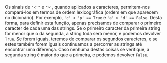 Os sinais de `'<'"` e `'>'`, quando aplicados a caracteres, permitem-nos compará-los em termos de ordem lexicográfica (ordem em que aparecem no dicionário). Por exemplo, `'c' < 'p' == True` e `'a' > 'd' == False`. Desta forma, para definir esta função, apenas precisamos de comparar o primeiro caracter de cada uma das strings. Se o primeiro caracter da primeira string for menor que o da segunda, a string toda será menor, e podemos devolver `True`. Se forem iguais, teremos de comparar os segundos caracteres, e se estes também forem iguais continuamos a percorrer as strings até encontrar uma diferença. Caso nenhuma destas coisas se verifique, a segunda string é maior do que a primeira, e podemos devolver `False`.
